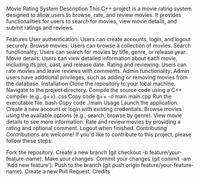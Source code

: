 Movie Rating System
Description
This C++ project is a movie rating system designed to allow users to browse, rate, and review movies. It provides functionalities for users to search for movies, view movie details, and submit ratings and reviews.

Features
User authentication: Users can create accounts, login, and logout securely.
Browse movies: Users can browse a collection of movies.
Search functionality: Users can search for movies by title, genre, or release year.
Movie details: Users can view detailed information about each movie, including its plot, cast, and release date.
Rating and reviewing: Users can rate movies and leave reviews with comments.
Admin functionality: Admin users have additional privileges, such as adding or removing movies from the database.
Installation
Clone the repository to your local machine.
Navigate to the project directory.
Compile the source code using a C++ compiler (e.g., g++).
css
Copy code
g++ -o main main.cpp
Run the executable file.
bash
Copy code
./main
Usage
Launch the application.
Create a new account or login with existing credentials.
Browse movies using the available options (e.g., search, browse by genre).
View movie details to see more information.
Rate and review movies by providing a rating and optional comment.
Logout when finished.
Contributing
Contributions are welcome! If you'd like to contribute to this project, please follow these steps:

Fork the repository.
Create a new branch (git checkout -b feature/your-feature-name).
Make your changes.
Commit your changes (git commit -am 'Add new feature').
Push to the branch (git push origin feature/your-feature-name).
Create a new Pull Request.
Credits
